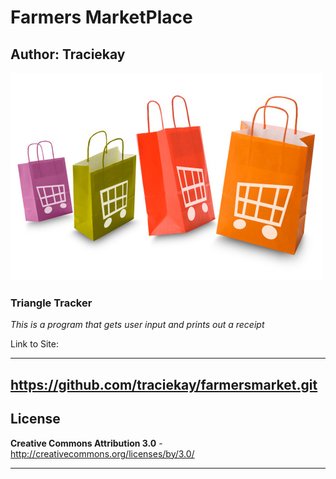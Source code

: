 # Farmers MarketPlace

## Author: Traciekay

![alt="photo of logo" width="100" height="100"](img/logo.jpg)

### **Triangle Tracker**

_This is a program that gets user input and prints out a receipt_

Link to Site:

------------------
https://github.com/traciekay/farmersmarket.git
------------------

License   
------------------

**Creative Commons Attribution 3.0** - http://creativecommons.org/licenses/by/3.0/

------------------
